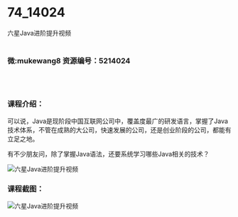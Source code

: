 # 74_14024
六星Java进阶提升视频
<br/></br>
<h3>微:mukewang8 资源编号：5214024</h3>
<br/></br>
<h3>课程介绍：</h3>
<p>可以说，<a title="查看与 Java 相关的文章" target="_blank">Java</a>是现阶段中国互联网公司中，覆盖度最广的研发语言，掌握了<a title="查看与 Java 相关的文章" target="_blank">Java</a>技术体系，不管在成熟的大公司，快速发展的公司，还是创业阶段的公司，都能有立足之地。</p>
<p>有不少朋友问，除了掌握Java语法，还要系统学习哪些Java相关的技术？</p>
<p><img src="https://www.ko996.com/wp-content/uploads/img/2020/06/1-98.png" alt="六星Java进阶提升视频"></p>
<div class="info-desc">
<h3>课程截图：</h3>
<p><img src="https://www.ko996.com/wp-content/uploads/img/2020/06/2-110.png" alt="六星Java进阶提升视频"></p>


			
</div>
